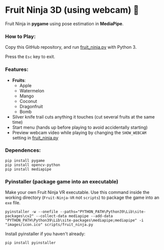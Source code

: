 # Fruit Ninja 3D (using webcam) 🍉

Fruit Ninja in **pygame** using pose estimation in **MediaPipe**.

### How to Play:

Copy this GitHub repository, and run [fruit_ninja.py](scripts/fruit_ninja.py) with Python 3.

Press the `Esc` key to exit.


### Features:
- **Fruits**:
  -   Apple 
  -   Watermelon
  -   Mango
  -   Coconut
  -   Dragonfruit
  -   Bomb 
-   Silver knife trail cuts anything it touches (cut several fruits at the same time)
-   Start menu (hands up before playing to avoid accidentally starting)
-   Preview webcam video while playing by changing the `SHOW_WEBCAM` setting in [fruit_ninja.py](https://github.com/mmbaguette/Fruit-Ninja-VR/blob/main/scripts/fruit_ninja.py)

### Dependences:
```
pip install pygame
pip install opencv-python
pip install mediapipe
```


### Pyinstaller (package game into an executable)

Make your own Fruit Ninja VR executable. Use this command inside the working directory (`Fruit-Ninja-VR` not `scripts`) to package the game into an `exe` file. 
```
pyinstaller -w --onefile --paths="PYTHON_PATH\Python39\Lib\site-packages\cv2" --collect-data mediapipe --add-data "PYTHON_PATH\Python39\Lib\site-packages\mediapipe;mediapipe" -i "images/icon.ico" scripts/fruit_ninja.py
```
Install pyinstaller if you haven't already:
```
pip install pyinstaller
```
